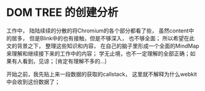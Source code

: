 # DOM TREE 的创建分析

工作中， 陆陆续续的分散的将Chromium的各个部分都看了些， 虽然content中的居多， 但是Blink中的也有接触，但是不够深入， 也不够全面； 所以希望在此文的背景之下， 整理这些知识和内容， 在自己的脑子里形成一个全面的MindMap来理解和继续接下来的工作中的内容； 学无止境，也不一定理解的全部正确；如果有人看到，见谅；｛肯定有理解不多的...｝

开始之前，我先贴上来一段数据的获取的callstack， 这里就不解释为什么webkit中会收到这份数据了；